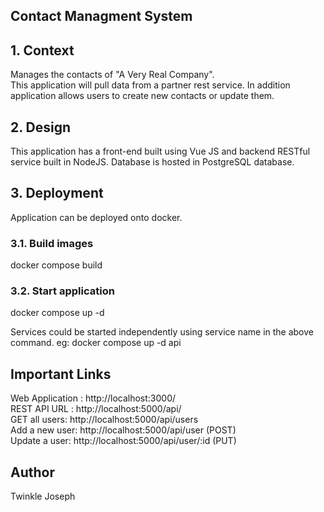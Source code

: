 ## Contact Managment System


## 1. Context 
Manages the contacts of "A Very Real Company".  	
This application will pull data from a partner rest service. In addition application allows users to create new contacts or update them.

## 2. Design
This application has a front-end built using Vue JS and backend RESTful service built in NodeJS. 
Database is hosted in PostgreSQL database. 

## 3. Deployment 
Application can be deployed onto docker.
### 3.1. Build images
docker compose build

### 3.2. Start application
docker compose up -d

Services could be started independently using service name in the above command.
eg: docker compose up -d api

## Important Links 
Web Application : http://localhost:3000/       
REST API URL : http://localhost:5000/api/   
GET all users: http://localhost:5000/api/users    
Add a new user: http://localhost:5000/api/user (POST)       
Update a user: http://localhost:5000/api/user/:id (PUT)   

## Author
Twinkle Joseph